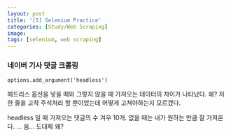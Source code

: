 ```yaml
---
layout: post
title: '[5] Selenium Practice'
categories: [Study/Web Scraping]
image: 
tags: [selenium, web scraping]
---
```


### 네이버 기사 댓글 크롤링

`options.add_argument('headless')`

헤드리스 옵션을 넣을 때와 그렇지 않을 때 가져오는 데이터의 차이가 나타났다. 왜? 저 한 줄을 고작 주석처리 할 뿐이었는데 어떻게 고쳐야하는지 모르겠다. 

headless 일 때 가져오는 댓글의 수 겨우 10개. 없을 때는 내가 원하는 만큼 잘 가져온다. ... 음... 도대체 왜?